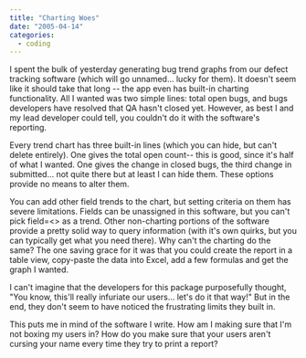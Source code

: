 ```yaml
---
title: "Charting Woes"
date: "2005-04-14"
categories:
  - coding
---
```


I spent the bulk of yesterday generating bug trend graphs from our defect tracking software (which will go unnamed... lucky for them). It doesn't seem like it should take that long -- the app even has built-in charting functionality. All I wanted was two simple lines: total open bugs, and bugs developers have resolved that QA hasn't closed yet. However, as best I and my lead developer could tell, you couldn't do it with the software's reporting.

Every trend chart has three built-in lines (which you can hide, but can't delete entirely). One gives the total open count-- this is good, since it's half of what I wanted. One gives the change in closed bugs, the third change in submitted... not quite there but at least I can hide them. These options provide no means to alter them.

You can add other field trends to the chart, but setting criteria on them has severe limitations. Fields can be unassigned in this software, but you can't pick field=<\> as a trend. Other non-charting portions of the software provide a pretty solid way to query information (with it's own quirks, but you can typically get what you need there). Why can't the charting do the same? The one saving grace for it was that you could create the report in a table view, copy-paste the data into Excel, add a few formulas and get the graph I wanted.

I can't imagine that the developers for this package purposefully thought, "You know, this'll really infuriate our users... let's do it that way!" But in the end, they don't seem to have noticed the frustrating limits they built in.

This puts me in mind of the software I write. How am I making sure that I'm not boxing my users in? How do you make sure that your users aren't cursing your name every time they try to print a report?
